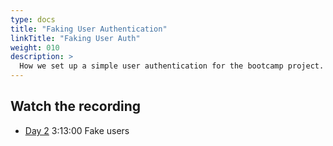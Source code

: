 ```yaml
---
type: docs
title: "Faking User Authentication"
linkTitle: "Faking User Auth"
weight: 010
description: >
  How we set up a simple user authentication for the bootcamp project.
---
```


## Watch the recording

 - [Day 2](https://onbeco.sharepoint.com/sites/Technology/Shared%20Documents/General/Architecture/Presentations/Onbe%20Microservices%20Bootcamp/Recorded%20Sessions/Bootcamp%202021-09-16%20Day%202.mp4)
   3:13:00 Fake users
